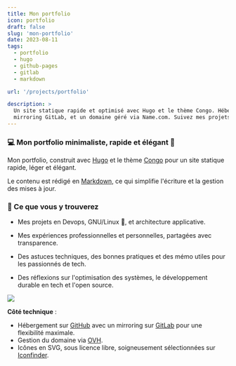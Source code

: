 ```yaml
---
title: Mon portfolio
icon: portfolio
draft: false
slug: 'mon-portfolio'
date: 2023-08-11
tags:
  - portfolio
  - hugo
  - github-pages
  - gitlab
  - markdown

url: '/projects/portfolio'

description: > 
  Un site statique rapide et optimisé avec Hugo et le thème Congo. Hébergé sur GitHub avec 
  mirroring GitLab, et un domaine géré via Name.com. Suivez mes projets et mes expériences en DevOps, Cloud et l'OpenSource
---
```


<h3>💻 Mon portfolio minimaliste, rapide et élégant 🚀</h3>

Mon portfolio, construit avec [Hugo](https://gohugo.io/) et le thème [Congo](https://github.com/jpanther/congo) pour un site statique rapide, léger et élégant.

Le contenu est rédigé en [Markdown](https://www.markdownguide.org/getting-started/), ce qui simplifie l'écriture et la gestion des mises à jour.

<h3>📌 Ce que vous y trouverez</h3>

- Mes projets en Devops, GNU/Linux 🐧, et architecture applicative.

- Mes expériences professionnelles et personnelles, partagées avec transparence.

- Des astuces techniques, des bonnes pratiques et des mémo utiles pour les passionnés de tech.

- Des réflexions sur l'optimisation des systèmes, le développement durable en tech et l'open source.

![](portfolio-pic.jpg)

**Côté technique** :

- Hébergement sur [GitHub](https://github.com/aminelch/aminelch.github.io) avec un mirroring sur [GitLab](https://gitlab.com/aminelch/amine.io) pour une flexibilité maximale.
- Gestion du domaine via [OVH](https://www.ovh.com/).
- Icônes en SVG, sous licence libre, soigneusement sélectionnées sur [Iconfinder](https://www.iconfinder.com/).
